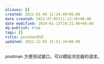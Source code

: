 ```yaml
---
aliases: []
created: 2022-01-08 11:24:49+08:00
date created: 2023-07-05T11:13:20+08:00
date modified: 2024-01-13T19:21:06+08:00
dg-publish: true
tags: []
title: postman测试
updated: 2022-12-03 15:51:34+08:00
---
```


postman 方便测试接口，可以模拟浏览器的请求。
